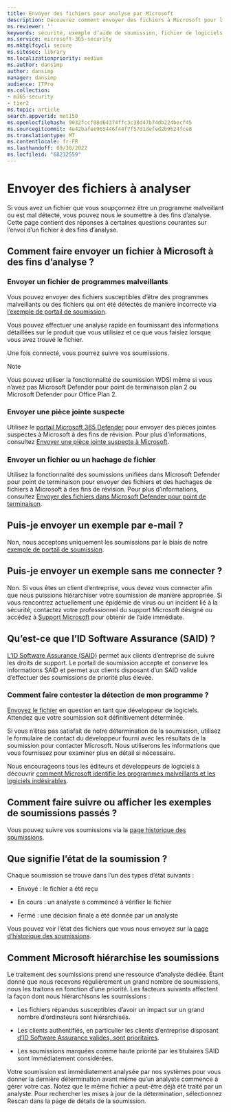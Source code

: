 ```yaml
---
title: Envoyer des fichiers pour analyse par Microsoft
description: Découvrez comment envoyer des fichiers à Microsoft pour l’analyse des programmes malveillants, comment suivre vos soumissions et détecter les litiges.
ms.reviewer: ''
keywords: sécurité, exemple d’aide de soumission, fichier de logiciels malveillants, fichier virus, fichier cheval de Troie, envoyer, envoyer à Microsoft, envoyer un exemple, virus, cheval de Troie, ver, non détecté, ne détecte pas, e-mail microsoft, programme malveillant e-mail, je pense que c’est un programme malveillant, je pense que c’est un virus, où puis-je envoyer un virus, est-ce un virus, MSE, ne détecte pas, aucune signature, aucune détection, fichier suspect,  MMPC, Centre de protection Microsoft contre les programmes malveillants, chercheurs, analystes, WDSI, renseignement de sécurité
ms.service: microsoft-365-security
ms.mktglfcycl: secure
ms.sitesec: library
ms.localizationpriority: medium
ms.author: dansimp
author: dansimp
manager: dansimp
audience: ITPro
ms.collection:
- m365-security
- tier2
ms.topic: article
search.appverid: met150
ms.openlocfilehash: 9032fccf08d64374ffc3c38d47b74db224becf45
ms.sourcegitcommit: 4e42bafee965446f44f7f57d1defed2b9b24fce8
ms.translationtype: MT
ms.contentlocale: fr-FR
ms.lasthandoff: 09/30/2022
ms.locfileid: "68232559"
---
```

# <a name="submit-files-for-analysis"></a>Envoyer des fichiers à analyser

Si vous avez un fichier que vous soupçonnez être un programme malveillant ou est mal détecté, vous pouvez nous le soumettre à des fins d’analyse. Cette page contient des réponses à certaines questions courantes sur l’envoi d’un fichier à des fins d’analyse.

## <a name="how-do-i-submit-a-file-to-microsoft-for-analysis"></a>Comment faire envoyer un fichier à Microsoft à des fins d’analyse ?

### <a name="send-a-malware-file"></a>Envoyer un fichier de programmes malveillants

Vous pouvez envoyer des fichiers susceptibles d’être des programmes malveillants ou des fichiers qui ont été détectés de manière incorrecte via [l’exemple de portail de soumission](https://www.microsoft.com/wdsi/filesubmission).

Vous pouvez effectuer une analyse rapide en fournissant des informations détaillées sur le produit que vous utilisiez et ce que vous faisiez lorsque vous avez trouvé le fichier.

Une fois connecté, vous pourrez suivre vos soumissions.

> [!NOTE]
>
> Vous pouvez utiliser la fonctionnalité de soumission WDSI même si vous n’avez pas Microsoft Defender pour point de terminaison plan 2 ou Microsoft Defender pour Office Plan 2.

### <a name="submit-a-suspected-email-attachment"></a>Envoyer une pièce jointe suspecte

Utilisez le [portail Microsoft 365 Defender](https://security.microsoft.com/) pour envoyer des pièces jointes suspectes à Microsoft à des fins de révision. Pour plus d’informations, consultez [Envoyer une pièce jointe suspecte à Microsoft](../office-365-security/admin-submission.md).

### <a name="submit-a-file-or-file-hash"></a>Envoyer un fichier ou un hachage de fichier

Utilisez la fonctionnalité des soumissions unifiées dans Microsoft Defender pour point de terminaison pour envoyer des fichiers et des hachages de fichiers à Microsoft à des fins de révision. Pour plus d’informations, consultez [Envoyer des fichiers dans Microsoft Defender pour point de terminaison](../defender-endpoint/admin-submissions-mde.md).

## <a name="can-i-send-a-sample-by-email"></a>Puis-je envoyer un exemple par e-mail ?

Non, nous acceptons uniquement les soumissions par le biais de notre [exemple de portail de soumission](https://www.microsoft.com/wdsi/filesubmission).

## <a name="can-i-submit-a-sample-without-signing-in"></a>Puis-je envoyer un exemple sans me connecter ?

Non. Si vous êtes un client d’entreprise, vous devez vous connecter afin que nous puissions hiérarchiser votre soumission de manière appropriée. Si vous rencontrez actuellement une épidémie de virus ou un incident lié à la sécurité, contactez votre professionnel du support Microsoft désigné ou accédez à [Support Microsoft](https://support.microsoft.com/) pour obtenir de l’aide immédiate.

## <a name="what-is-the-software-assurance-id-said"></a>Qu’est-ce que l’ID Software Assurance (SAID) ?

[L’ID Software Assurance (SAID)](https://www.microsoft.com/licensing/licensing-programs/software-assurance-default.aspx) permet aux clients d’entreprise de suivre les droits de support. Le portail de soumission accepte et conserve les informations SAID et permet aux clients disposant d’un SAID valide d’effectuer des soumissions de priorité plus élevée.

### <a name="how-do-i-dispute-the-detection-of-my-program"></a>Comment faire contester la détection de mon programme ?

[Envoyez le fichier](https://www.microsoft.com/wdsi/filesubmission) en question en tant que développeur de logiciels. Attendez que votre soumission soit définitivement déterminée.

Si vous n’êtes pas satisfait de notre détermination de la soumission, utilisez le formulaire de contact du développeur fourni avec les résultats de la soumission pour contacter Microsoft. Nous utiliserons les informations que vous fournissez pour examiner plus en détail si nécessaire.

Nous encourageons tous les éditeurs et développeurs de logiciels à découvrir [comment Microsoft identifie les programmes malveillants et les logiciels indésirables](criteria.md).

## <a name="how-do-i-track-or-view-past-sample-submissions"></a>Comment faire suivre ou afficher les exemples de soumissions passés ?

Vous pouvez suivre vos soumissions via la [page historique des soumissions](https://www.microsoft.com/wdsi/submissionhistory).

## <a name="what-does-the-submission-status-mean"></a>Que signifie l’état de la soumission ?

Chaque soumission se trouve dans l’un des types d’état suivants :

* Envoyé : le fichier a été reçu

* En cours : un analyste a commencé à vérifier le fichier

* Fermé : une décision finale a été donnée par un analyste

Vous pouvez voir l’état des fichiers que vous nous envoyez sur la [page d’historique des soumissions](https://www.microsoft.com/wdsi/submissionhistory).

## <a name="how-does-microsoft-prioritize-submissions"></a>Comment Microsoft hiérarchise les soumissions

Le traitement des soumissions prend une ressource d’analyste dédiée. Étant donné que nous recevons régulièrement un grand nombre de soumissions, nous les traitons en fonction d’une priorité. Les facteurs suivants affectent la façon dont nous hiérarchisons les soumissions :

* Les fichiers répandus susceptibles d’avoir un impact sur un grand nombre d’ordinateurs sont hiérarchisés.

* Les clients authentifiés, en particulier les clients d’entreprise disposant [d’ID Software Assurance valides, sont prioritaires](https://www.microsoft.com/licensing/licensing-programs/software-assurance-default.aspx).

* Les soumissions marquées comme haute priorité par les titulaires SAID sont immédiatement considérées.

Votre soumission est immédiatement analysée par nos systèmes pour vous donner la dernière détermination avant même qu’un analyste commence à gérer votre cas. Notez que le même fichier a peut-être déjà été traité par un analyste. Pour rechercher les mises à jour de la détermination, sélectionnez Rescan dans la page de détails de la soumission.
